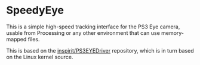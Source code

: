 SpeedyEye
=========

This is a simple high-speed tracking interface for the PS3 Eye camera,
usable from Processing or any other environment that can use memory-mapped files.

This is based on the [inspirit/PS3EYEDriver](https://github.com/inspirit/PS3EYEDriver) repository, which is in turn based on the Linux kernel source.
